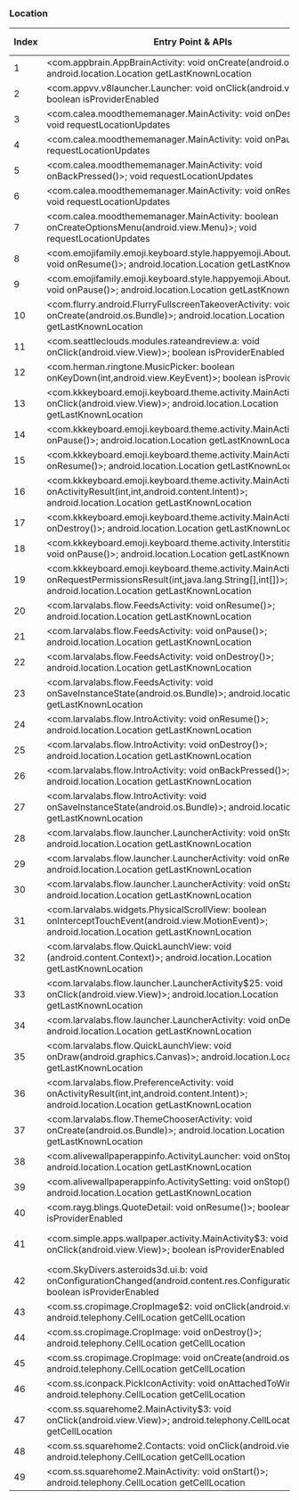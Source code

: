### Location
| Index | Entry Point & APIs | Screen shot | Resource id | Label |
| ------------- | ------------- | ------------- |-------------|-------------|
| 1 | <com.appbrain.AppBrainActivity: void onCreate(android.os.Bundle)>; android.location.Location getLastKnownLocation | ![](F:\COSMOS\output\py\Play_win8\Personalization\com.androidwasabi.livewallpaper.ios7galaxy\com.appbrain.AppBrainActivity.png) |  | F |
| 2 | <com.appvv.v8launcher.Launcher: void onClick(android.view.View)>; boolean isProviderEnabled | ![](F:\COSMOS\output\py\Play_win8\Personalization\com.topolino.osiphonelauncher\com.appvv.v8launcher.Launcher.png) |  | D |
| 3 | <com.calea.moodthememanager.MainActivity: void onDestroy()>; void requestLocationUpdates | ![](F:\COSMOS\output\py\Play_win8\Personalization\com.calea.moodthememanager\com.calea.moodthememanager.MainActivity.png) |  | F|
| 4 | <com.calea.moodthememanager.MainActivity: void onPause()>; void requestLocationUpdates | ![](F:\COSMOS\output\py\Play_win8\Personalization\com.calea.moodthememanager\com.calea.moodthememanager.MainActivity.png) |  | F |
| 5 | <com.calea.moodthememanager.MainActivity: void onBackPressed()>; void requestLocationUpdates | ![](F:\COSMOS\output\py\Play_win8\Personalization\com.calea.moodthememanager\com.calea.moodthememanager.MainActivity.png) |  | F |
| 6 | <com.calea.moodthememanager.MainActivity: void onResume()>; void requestLocationUpdates | ![](F:\COSMOS\output\py\Play_win8\Personalization\com.calea.moodthememanager\com.calea.moodthememanager.MainActivity.png) |  | F |
| 7 | <com.calea.moodthememanager.MainActivity: boolean onCreateOptionsMenu(android.view.Menu)>; void requestLocationUpdates | ![](F:\COSMOS\output\py\Play_win8\Personalization\com.calea.moodthememanager\com.calea.moodthememanager.MainActivity.png) |  |F  |
| 8 | <com.emojifamily.emoji.keyboard.style.happyemoji.AboutActivity: void onResume()>; android.location.Location getLastKnownLocation | ![](F:\COSMOS\output\py\Play_win8\Personalization\com.emojifamily.emoji.keyboard.style.coloremoji\com.emojifamily.emoji.keyboard.style.happyemoji.AboutActivity.png) |  | F |
| 9 | <com.emojifamily.emoji.keyboard.style.happyemoji.AboutActivity: void onPause()>; android.location.Location getLastKnownLocation | ![](F:\COSMOS\output\py\Play_win8\Personalization\com.emojifamily.emoji.keyboard.style.coloremoji\com.emojifamily.emoji.keyboard.style.happyemoji.AboutActivity.png) |  | F |
| 10 | <com.flurry.android.FlurryFullscreenTakeoverActivity: void onCreate(android.os.Bundle)>; android.location.Location getLastKnownLocation | ![](F:\COSMOS\output\py\Play_win8\Personalization\com.kkkeyboard.emoji.keyboard.theme.NewHalloweenDay\com.flurry.android.FlurryFullscreenTakeoverActivity.png) |  | F |
| 11 | <com.seattleclouds.modules.rateandreview.a: void onClick(android.view.View)>; boolean isProviderEnabled | ![](F:\COSMOS\output\py\Play_win8\Personalization\com.fnafwallpapers.treasureshine\com.seattleclouds.modules.rateandreview.NewRateAndCommentActivity.png) |  | D |
| 12 | <com.herman.ringtone.MusicPicker: boolean onKeyDown(int,android.view.KeyEvent)>; boolean isProviderEnabled | ![](F:\COSMOS\output\py\Play_win8\Personalization\com.herman.ringtone\com.herman.ringtone.MusicPicker.png) |  | F |
| 13 | <com.kkkeyboard.emoji.keyboard.theme.activity.MainActivity$2: void onClick(android.view.View)>; android.location.Location getLastKnownLocation | ![](F:\COSMOS\output\py\Play_win8\Personalization\com.kkkeyboard.emoji.keyboard.theme.PinkGlitter\com.kkkeyboard.emoji.keyboard.theme.activity.MainActivity.png) | {'2131493028': <sensitive_component.SensitiveComponent.SensitiveView object at 0x0000012524096DA0>} | F |
| 14 | <com.kkkeyboard.emoji.keyboard.theme.activity.MainActivity: void onPause()>; android.location.Location getLastKnownLocation | ![](F:\COSMOS\output\py\Play_win8\Personalization\com.kkkeyboard.emoji.keyboard.theme.PinkGlitter\com.kkkeyboard.emoji.keyboard.theme.activity.MainActivity.png) |  | F |
| 15 | <com.kkkeyboard.emoji.keyboard.theme.activity.MainActivity: void onResume()>; android.location.Location getLastKnownLocation | ![](F:\COSMOS\output\py\Play_win8\Personalization\com.kkkeyboard.emoji.keyboard.theme.PinkGlitter\com.kkkeyboard.emoji.keyboard.theme.activity.MainActivity.png) |  | F |
| 16 | <com.kkkeyboard.emoji.keyboard.theme.activity.MainActivity: void onActivityResult(int,int,android.content.Intent)>; android.location.Location getLastKnownLocation | ![](F:\COSMOS\output\py\Play_win8\Personalization\com.kkkeyboard.emoji.keyboard.theme.PinkGlitter\com.kkkeyboard.emoji.keyboard.theme.activity.MainActivity.png) |  | F |
| 17 | <com.kkkeyboard.emoji.keyboard.theme.activity.MainActivity: void onDestroy()>; android.location.Location getLastKnownLocation | ![](F:\COSMOS\output\py\Play_win8\Personalization\com.kkkeyboard.emoji.keyboard.theme.PinkGlitter\com.kkkeyboard.emoji.keyboard.theme.activity.MainActivity.png) |  | F |
| 18 | <com.kkkeyboard.emoji.keyboard.theme.activity.InterstitialAdActivity: void onPause()>; android.location.Location getLastKnownLocation | ![](F:\COSMOS\output\py\Play_win8\Personalization\com.kkkeyboard.emoji.keyboard.theme.iColorRain\com.kkkeyboard.emoji.keyboard.theme.activity.InterstitialAdActivity.png) |  | F |
| 19 | <com.kkkeyboard.emoji.keyboard.theme.activity.MainActivity: void onRequestPermissionsResult(int,java.lang.String[],int[])>; android.location.Location getLastKnownLocation | ![](F:\COSMOS\output\py\Play_win8\Personalization\com.kkkeyboard.emoji.keyboard.theme.iColorRain\com.kkkeyboard.emoji.keyboard.theme.activity.MainActivity.png) |  | F |
| 20 | <com.larvalabs.flow.FeedsActivity: void onResume()>; android.location.Location getLastKnownLocation | ![](F:\COSMOS\output\py\Play_win8\Personalization\com.larvalabs.flow\com.larvalabs.flow.FeedsActivity.png) |  | F |
| 21 | <com.larvalabs.flow.FeedsActivity: void onPause()>; android.location.Location getLastKnownLocation | ![](F:\COSMOS\output\py\Play_win8\Personalization\com.larvalabs.flow\com.larvalabs.flow.FeedsActivity.png) |  | F |
| 22 | <com.larvalabs.flow.FeedsActivity: void onDestroy()>; android.location.Location getLastKnownLocation | ![](F:\COSMOS\output\py\Play_win8\Personalization\com.larvalabs.flow\com.larvalabs.flow.FeedsActivity.png) |  | F |
| 23 | <com.larvalabs.flow.FeedsActivity: void onSaveInstanceState(android.os.Bundle)>; android.location.Location getLastKnownLocation | ![](F:\COSMOS\output\py\Play_win8\Personalization\com.larvalabs.flow\com.larvalabs.flow.FeedsActivity.png) |  | F |
| 24 | <com.larvalabs.flow.IntroActivity: void onResume()>; android.location.Location getLastKnownLocation | ![](F:\COSMOS\output\py\Play_win8\Personalization\com.larvalabs.flow\com.larvalabs.flow.IntroActivity.png) |  | F |
| 25 | <com.larvalabs.flow.IntroActivity: void onDestroy()>; android.location.Location getLastKnownLocation | ![](F:\COSMOS\output\py\Play_win8\Personalization\com.larvalabs.flow\com.larvalabs.flow.IntroActivity.png) |  | F |
| 26 | <com.larvalabs.flow.IntroActivity: void onBackPressed()>; android.location.Location getLastKnownLocation | ![](F:\COSMOS\output\py\Play_win8\Personalization\com.larvalabs.flow\com.larvalabs.flow.IntroActivity.png) |  | F |
| 27 | <com.larvalabs.flow.IntroActivity: void onSaveInstanceState(android.os.Bundle)>; android.location.Location getLastKnownLocation | ![](F:\COSMOS\output\py\Play_win8\Personalization\com.larvalabs.flow\com.larvalabs.flow.IntroActivity.png) |  | F |
| 28 | <com.larvalabs.flow.launcher.LauncherActivity: void onStop()>; android.location.Location getLastKnownLocation | ![](F:\COSMOS\output\py\Play_win8\Personalization\com.larvalabs.flow\com.larvalabs.flow.launcher.LauncherActivity.png) |  | F |
| 29 | <com.larvalabs.flow.launcher.LauncherActivity: void onResume()>; android.location.Location getLastKnownLocation | ![](F:\COSMOS\output\py\Play_win8\Personalization\com.larvalabs.flow\com.larvalabs.flow.launcher.LauncherActivity.png) |  | F |
| 30 | <com.larvalabs.flow.launcher.LauncherActivity: void onStart()>; android.location.Location getLastKnownLocation | ![](F:\COSMOS\output\py\Play_win8\Personalization\com.larvalabs.flow\com.larvalabs.flow.launcher.LauncherActivity.png) |  | F |
| 31 | <com.larvalabs.widgets.PhysicalScrollView: boolean onInterceptTouchEvent(android.view.MotionEvent)>; android.location.Location getLastKnownLocation | ![](F:\COSMOS\output\py\Play_win8\Personalization\com.larvalabs.flow\com.larvalabs.flow.launcher.LauncherActivity.png) | {'2131558549': <sensitive_component.SensitiveComponent.SensitiveView object at 0x00000125240F0748>} |  F|
| 32 | <com.larvalabs.flow.QuickLaunchView: void <init>(android.content.Context)>; android.location.Location getLastKnownLocation | ![](F:\COSMOS\output\py\Play_win8\Personalization\com.larvalabs.flow\com.larvalabs.flow.launcher.LauncherActivity.png) | {'2131558528': <sensitive_component.SensitiveComponent.SensitiveView object at 0x00000125240F05C0>} | F |
| 33 | <com.larvalabs.flow.launcher.LauncherActivity$25: void onClick(android.view.View)>; android.location.Location getLastKnownLocation | ![](F:\COSMOS\output\py\Play_win8\Personalization\com.larvalabs.flow\com.larvalabs.flow.launcher.LauncherActivity.png) |  | F |
| 34 | <com.larvalabs.flow.launcher.LauncherActivity: void onDestroy()>; android.location.Location getLastKnownLocation | ![](F:\COSMOS\output\py\Play_win8\Personalization\com.larvalabs.flow\com.larvalabs.flow.launcher.LauncherActivity.png) |  | F |
| 35 | <com.larvalabs.flow.QuickLaunchView: void onDraw(android.graphics.Canvas)>; android.location.Location getLastKnownLocation | ![](F:\COSMOS\output\py\Play_win8\Personalization\com.larvalabs.flow\com.larvalabs.flow.launcher.LauncherActivity.png) | {'2131558528': <sensitive_component.SensitiveComponent.SensitiveView object at 0x00000125240F04E0>} | F |
| 36 | <com.larvalabs.flow.PreferenceActivity: void onActivityResult(int,int,android.content.Intent)>; android.location.Location getLastKnownLocation | ![](F:\COSMOS\output\py\Play_win8\Personalization\com.larvalabs.flow\com.larvalabs.flow.PreferenceActivity.png) |  | F |
| 37 | <com.larvalabs.flow.ThemeChooserActivity: void onCreate(android.os.Bundle)>; android.location.Location getLastKnownLocation | ![](F:\COSMOS\output\py\Play_win8\Personalization\com.larvalabs.flow\com.larvalabs.flow.ThemeChooserActivity.png) |  | F |
| 38 | <com.alivewallpaperappinfo.ActivityLauncher: void onStop()>; android.location.Location getLastKnownLocation | ![](F:\COSMOS\output\py\Play_win8\Personalization\com.oomglive.waterfall\com.alivewallpaperappinfo.ActivityLauncher.png) |  | F |
| 39 | <com.alivewallpaperappinfo.ActivitySetting: void onStop()>; android.location.Location getLastKnownLocation | ![](F:\COSMOS\output\py\Play_win8\Personalization\com.oomglive.waterfall\com.alivewallpaperappinfo.ActivitySetting.png) |  | F |
| 40 | <com.rayg.blings.QuoteDetail: void onResume()>; boolean isProviderEnabled | ![](F:\COSMOS\output\py\Play_win8\Personalization\com.rayg.blings\com.rayg.blings.QuoteDetail.png) |  | F |
| 41 | <com.simple.apps.wallpaper.activity.MainActivity$3: void onClick(android.view.View)>; boolean isProviderEnabled | ![](F:\COSMOS\output\py\Play_win8\Personalization\com.simple.apps.wallpaper\com.simple.apps.wallpaper.activity.MainActivity.png) | {'2131689578': <sensitive_component.SensitiveComponent.SensitiveView object at 0x0000012524091A58>} | |
| 42 | <com.SkyDivers.asteroids3d.ui.b: void onConfigurationChanged(android.content.res.Configuration)>; boolean isProviderEnabled | ![](F:\COSMOS\output\py\Play_win8\Personalization\com.SkyDivers.asteroids3d\com.SkyDivers.asteroids3d.ui.b.png) |  | F |
| 43 | <com.ss.cropimage.CropImage$2: void onClick(android.view.View)>; android.telephony.CellLocation getCellLocation | ![](F:\COSMOS\output\py\Play_win8\Personalization\com.ss.squarehome2\com.ss.cropimage.CropImage.png) |  | D |
| 44 | <com.ss.cropimage.CropImage: void onDestroy()>; android.telephony.CellLocation getCellLocation | ![](F:\COSMOS\output\py\Play_win8\Personalization\com.ss.squarehome2\com.ss.cropimage.CropImage.png) |  | D |
| 45 | <com.ss.cropimage.CropImage: void onCreate(android.os.Bundle)>; android.telephony.CellLocation getCellLocation | ![](F:\COSMOS\output\py\Play_win8\Personalization\com.ss.squarehome2\com.ss.cropimage.CropImage.png) |  | D |
| 46 | <com.ss.iconpack.PickIconActivity: void onAttachedToWindow()>; android.telephony.CellLocation getCellLocation | ![](F:\COSMOS\output\py\Play_win8\Personalization\com.ss.squarehome2\com.ss.iconpack.PickIconActivity.png) |  | F |
| 47 | <com.ss.squarehome2.MainActivity$3: void onClick(android.view.View)>; android.telephony.CellLocation getCellLocation | ![](F:\COSMOS\output\py\Play_win8\Personalization\com.ss.squarehome2\com.ss.squarehome2.MainActivity.png) |  | |
| 48 | <com.ss.squarehome2.Contacts: void onClick(android.view.View)>; android.telephony.CellLocation getCellLocation | ![](F:\COSMOS\output\py\Play_win8\Personalization\com.ss.squarehome2\com.ss.squarehome2.MainActivity.png) |  | |
| 49 | <com.ss.squarehome2.MainActivity: void onStart()>; android.telephony.CellLocation getCellLocation | ![](F:\COSMOS\output\py\Play_win8\Personalization\com.ss.squarehome2\com.ss.squarehome2.MainActivity.png) |  | |
